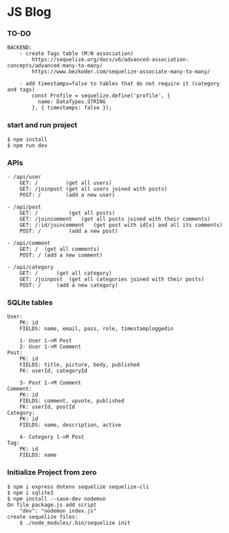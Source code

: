 # JS Blog

### TO-DO

    BACKEND:
    	- create Tags table (M:N association)
    		https://sequelize.org/docs/v6/advanced-association-concepts/advanced-many-to-many/
    		https://www.bezkoder.com/sequelize-associate-many-to-many/

    	- add timestamps=false to tables that do not require it (category and tags)
    		const Profile = sequelize.define('profile', {
    		  name: DataTypes.STRING
    		}, { timestamps: false });

### start and run project

    $ npm install
    $ npm run dev

### APIs

    - /api/user
    	GET: /         (get all users)
    	GET: /joinpost (get all users joined with posts)
    	POST: /        (add a new user)

    - /api/post
    	GET: /  		(get all posts)
    	GET: /joincomment 	(get all posts joined with their comments)
    	GET: /:id/joincomment	(get post with id[x] and all its comments)
    	POST: / 		(add a new post)

    - /api/comment
    	GET: /  (get all comments)
    	POST: / (add a new comment)

    - /api/category
    	GET: /  	(get all category)
    	GET: /joinpost	(get all categories joined with their posts)
    	POST: / 	(add a new category)

### SQLite tables

    User:
    	PK: id
    	FIELDS: name, email, pass, role, timestamploggedin

    	1- User 1->M Post
    	2- User 1->M Comment
    Post:
    	PK: id
    	FIELDS: title, picture, body, published
    	FK: userId, categoryId

    	3- Post 1->M Comment
    Comment:
    	PK: id
    	FIELDS: comment, upvote, published
    	FK: userId, postId
    Category:
    	PK: id
    	FIELDS: name, description, active

    	4- Category 1->M Post
    Tag:
    	PK: id
    	FIELDS: name

### Initialize Project from zero

    $ npm i express dotenv sequelize sequelize-cli
    $ npm i sqlite3
    $ npm install --save-dev nodemon
    On file package.js add script
    	"dev": "nodemon index.js"
    create sequelize files:
    	$ ./node_modules/.bin/sequelize init
